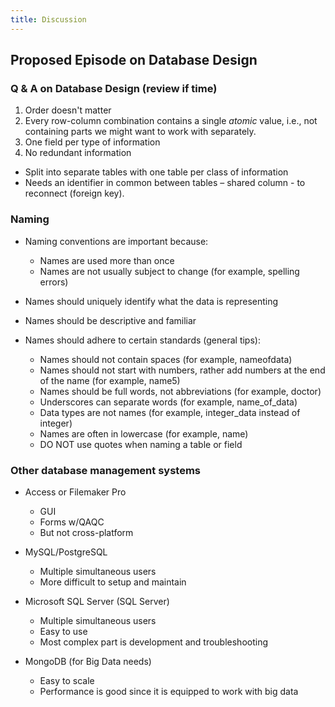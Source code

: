 ```yaml
---
title: Discussion
---
```


## Proposed Episode on Database Design

### Q \& A on Database Design (review if time)

1. Order doesn't matter
2. Every row-column combination contains a single *atomic* value, i.e., not
   containing parts we might want to work with separately.
3. One field per type of information
4. No redundant information
  - Split into separate tables with one table per class of information
  - Needs an identifier in common between tables – shared column - to
    reconnect (foreign key).

### Naming

- Naming conventions are important because:

  - Names are used more than once
  - Names are not usually subject to change (for example, spelling errors)

- Names should uniquely identify what the data is representing

- Names should be descriptive and familiar

- Names should adhere to certain standards (general tips):

  - Names should not contain spaces (for example, nameofdata)
  - Names should not start with numbers, rather add numbers at the end of the name (for example, name5)
  - Names should be full words, not abbreviations (for example, doctor)
  - Underscores can separate words (for example, name\_of\_data)
  - Data types are not names (for example, integer\_data instead of integer)
  - Names are often in lowercase (for example, name)
  - DO NOT use quotes when naming a table or field

### Other database management systems

- Access or Filemaker Pro
  
  - GUI
  - Forms w/QAQC
  - But not cross-platform

- MySQL/PostgreSQL
  
  - Multiple simultaneous users
  - More difficult to setup and maintain

- Microsoft SQL Server (SQL Server)
  
  - Multiple simultaneous users
  - Easy to use
  - Most complex part is development and troubleshooting

- MongoDB (for Big Data needs)
  
  - Easy to scale
  - Performance is good since it is equipped to work with big data



